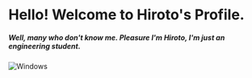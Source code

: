 # Hello! Welcome to Hiroto's Profile.
##### Well, many who don't know me. Pleasure I'm Hiroto, I'm just an engineering student.

![Windows](https://github.com/Hirotooz/Erro/blob/main/windows.gif)



